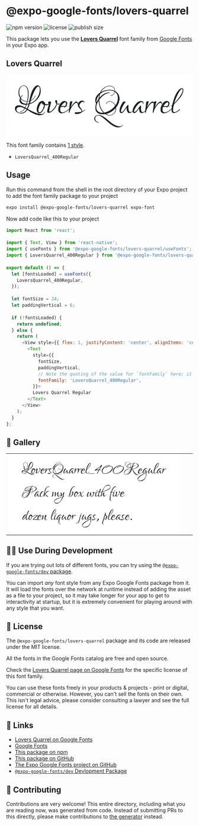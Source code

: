 # @expo-google-fonts/lovers-quarrel

![npm version](https://flat.badgen.net/npm/v/@expo-google-fonts/lovers-quarrel)
![license](https://flat.badgen.net/github/license/expo/google-fonts)
![publish size](https://flat.badgen.net/packagephobia/install/@expo-google-fonts/lovers-quarrel)

This package lets you use the [**Lovers Quarrel**](https://fonts.google.com/specimen/Lovers+Quarrel) font family from [Google Fonts](https://fonts.google.com/) in your Expo app.

## Lovers Quarrel

![Lovers Quarrel](./font-family.png)

This font family contains [1 style](#-gallery).

- `LoversQuarrel_400Regular`

## Usage

Run this command from the shell in the root directory of your Expo project to add the font family package to your project
```sh
expo install @expo-google-fonts/lovers-quarrel expo-font
```

Now add code like this to your project
```js
import React from 'react';

import { Text, View } from 'react-native';
import { useFonts } from '@expo-google-fonts/lovers-quarrel/useFonts';
import { LoversQuarrel_400Regular } from '@expo-google-fonts/lovers-quarrel/400Regular';

export default () => {
  let [fontsLoaded] = useFonts({
    LoversQuarrel_400Regular,
  });

  let fontSize = 24;
  let paddingVertical = 6;

  if (!fontsLoaded) {
    return undefined;
  } else {
    return (
      <View style={{ flex: 1, justifyContent: 'center', alignItems: 'center' }}>
        <Text
          style={{
            fontSize,
            paddingVertical,
            // Note the quoting of the value for `fontFamily` here; it expects a string!
            fontFamily: 'LoversQuarrel_400Regular',
          }}>
          Lovers Quarrel Regular
        </Text>
      </View>
    );
  }
};

```

## 🔡 Gallery


||||
|-|-|-|
|![LoversQuarrel_400Regular](.//400Regular/LoversQuarrel_400Regular.ttf.png)||||


## 👩‍💻 Use During Development

If you are trying out lots of different fonts, you can try using the [`@expo-google-fonts/dev` package](https://github.com/expo/google-fonts/tree/master/font-packages/dev#readme).

You can import *any* font style from any Expo Google Fonts package from it. It will load the fonts
over the network at runtime instead of adding the asset as a file to your project, so it may take longer
for your app to get to interactivity at startup, but it is extremely convenient
for playing around with any style that you want.

## 📖 License

The `@expo-google-fonts/lovers-quarrel` package and its code are released under the MIT license.

All the fonts in the Google Fonts catalog are free and open source.

Check the [Lovers Quarrel page on Google Fonts](https://fonts.google.com/specimen/Lovers+Quarrel) for the specific license of this font family.

You can use these fonts freely in your products & projects - print or digital, commercial or otherwise. However, you can't sell the fonts on their own. This isn't legal advice, please consider consulting a lawyer and see the full license for all details.

## 🔗 Links

- [Lovers Quarrel on Google Fonts](https://fonts.google.com/specimen/Lovers+Quarrel)
- [Google Fonts](https://fonts.google.com/)
- [This package on npm](https://www.npmjs.com/package/@expo-google-fonts/lovers-quarrel)
- [This package on GitHub](https://github.com/expo/google-fonts/tree/master/font-packages/lovers-quarrel)
- [The Expo Google Fonts project on GitHub](https://github.com/expo/google-fonts)
- [`@expo-google-fonts/dev` Devlopment Package](https://github.com/expo/google-fonts/tree/master/font-packages/dev)

## 🤝 Contributing

Contributions are very welcome! This entire directory, including what you are reading now, was generated from code. Instead of submitting PRs to this directly, please make contributions to [the generator](https://github.com/expo/google-fonts/tree/master/packages/generator) instead.
